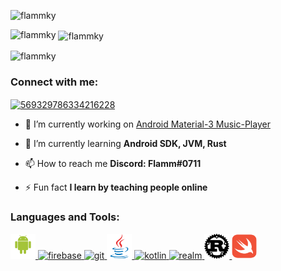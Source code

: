 <p align="left"> <img src="https://komarev.com/ghpvc/?username=flammky&label=Profile%20views&color=0e75b6&style=flat" alt="flammky" /> </p>

<p><img align="left" src="https://github-readme-stats.vercel.app/api/top-langs?username=flammky&show_icons=true&title_color=6e9ff4&text_color=37b9ab&bg_color=1a1b27&locale=en&layout=compact" alt="flammky" /></p>

<p>&nbsp;<img align="center" src="https://github-readme-stats.vercel.app/api?username=flammky&show_icons=true&theme=tokyonight&title_color=6e9ff4&text_color=37b9ab&bg_color=1a1b27&locale=en" alt="flammky" /></p>

<p><img align="center" src="https://github-readme-streak-stats.herokuapp.com/?user=flammky&theme=dark" alt="flammky" /></p>

<h3 align="left">Connect with me:</h3>
<p align="left">
<a href="https://discord.gg/programming" target="blank"><img align="center" src="https://raw.githubusercontent.com/rahuldkjain/github-profile-readme-generator/master/src/images/icons/Social/discord.svg" alt="569329786334216228" height="30" width="40" /></a>
</p>

- 🔭 I’m currently working on [Android Material-3 Music-Player](https://github.com/flammky/Music-Player)

- 🌱 I’m currently learning **Android SDK, JVM, Rust**

- 📫 How to reach me **Discord: Flamm#0711**

- ⚡ Fun fact **I learn by teaching people online**

<h3 align="left">Languages and Tools:</h3>
<p align="left"> <a href="https://developer.android.com" target="_blank" rel="noreferrer"> <img src="https://raw.githubusercontent.com/devicons/devicon/master/icons/android/android-original-wordmark.svg" alt="android" width="40" height="40"/> </a> <a href="https://firebase.google.com/" target="_blank" rel="noreferrer"> <img src="https://www.vectorlogo.zone/logos/firebase/firebase-icon.svg" alt="firebase" width="40" height="40"/> </a> <a href="https://git-scm.com/" target="_blank" rel="noreferrer"> <img src="https://www.vectorlogo.zone/logos/git-scm/git-scm-icon.svg" alt="git" width="40" height="40"/> </a> <a href="https://www.java.com" target="_blank" rel="noreferrer"> <img src="https://raw.githubusercontent.com/devicons/devicon/master/icons/java/java-original.svg" alt="java" width="40" height="40"/> </a> <a href="https://kotlinlang.org" target="_blank" rel="noreferrer"> <img src="https://www.vectorlogo.zone/logos/kotlinlang/kotlinlang-icon.svg" alt="kotlin" width="40" height="40"/> </a> <a href="https://realm.io/" target="_blank" rel="noreferrer"> <img src="https://raw.githubusercontent.com/bestofjs/bestofjs-webui/8665e8c267a0215f3159df28b33c365198101df5/public/logos/realm.svg" alt="realm" width="40" height="40"/> </a> <a href="https://www.rust-lang.org" target="_blank" rel="noreferrer"> <img src="https://raw.githubusercontent.com/devicons/devicon/master/icons/rust/rust-plain.svg" alt="rust" width="40" height="40"/> </a> <a href="https://developer.apple.com/swift/" target="_blank" rel="noreferrer"> <img src="https://raw.githubusercontent.com/devicons/devicon/master/icons/swift/swift-original.svg" alt="swift" width="40" height="40"/> </a> </p>
